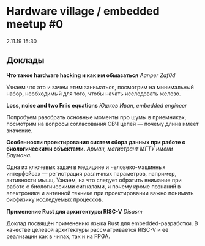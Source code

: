 # Hardware village / embedded meetup #0

2.11.19
15:30

## Доклады

**Что такое hardware hacking и как им обмазаться**
_Aanper_
_Zaf0d_

Узнаем что это и зачем этим заниматься, посмотрим на минимальный набор, необходимый для того, чтобы начать исследовать железо.

**Loss, noise and two Friis equations**
_Юшков Иван, embedded engineer_

Попробуем разобрать основные моменты про шумы в приемниках, посмотрим на вопросы согласования СВЧ цепей — почему длина имеет значение.

**Особенности проектирования систем сбора данных при работе с биологическими объектами.**
_Арман, магистрант МГТУ имени Баумана._

Одна из ключевых задач в медицине и человеко-машинных интерфейсах — регистрация различных параметров, например, активности мышц. Узнаем, на что следует обратить внимание при работе с биологическими сигналами, и почему кроме познаний в электронике и антенной технике при проектировании важно понимать биофизику исследуемых процессов.

**Применение Rust для архитектуры RISC-V**
_Disasm_

Доклад посвящён применению языка Rust для embedded-разработки. В качестве целевой архитектуры рассматривается RISC-V и её реализации как в чипах, так и на FPGA.
